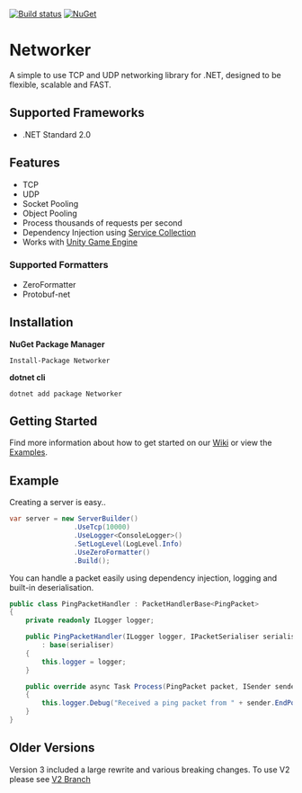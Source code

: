 [![Build status](https://ci.appveyor.com/api/projects/status/k2yi64f298bgjxra?svg=true)](https://ci.appveyor.com/project/MarkioE/networker)
[![NuGet](https://img.shields.io/nuget/v/networker.svg)](https://www.nuget.org/packages/Networker/)

# Networker
A simple to use TCP and UDP networking library for .NET, designed to be flexible, scalable and FAST.

## Supported Frameworks
* .NET Standard 2.0

## Features
* TCP
* UDP
* Socket Pooling
* Object Pooling
* Process thousands of requests per second
* Dependency Injection using [Service Collection](https://docs.microsoft.com/en-us/dotnet/api/microsoft.extensions.dependencyinjection.servicecollection?view=aspnetcore-2.1)
* Works with [Unity Game Engine](https://unity3d.com)

### Supported Formatters
* ZeroFormatter
* Protobuf-net

## Installation
**NuGet Package Manager**
```
Install-Package Networker
```

**dotnet cli**
```
dotnet add package Networker
```

## Getting Started
Find more information about how to get started on our [Wiki](https://github.com/MarkioE/Networker/wiki) or view the [Examples](https://github.com/MarkioE/Networker/tree/master/Examples).

## Example

Creating a server is easy..

````csharp
var server = new ServerBuilder()
                .UseTcp(10000)
                .UseLogger<ConsoleLogger>()
                .SetLogLevel(LogLevel.Info)
                .UseZeroFormatter()
                .Build();
````

You can handle a packet easily using dependency injection, logging and built-in deserialisation.

````csharp
public class PingPacketHandler : PacketHandlerBase<PingPacket>
{
    private readonly ILogger logger;

    public PingPacketHandler(ILogger logger, IPacketSerialiser serialiser)
        : base(serialiser)
    {
        this.logger = logger;
    }

    public override async Task Process(PingPacket packet, ISender sender)
    {
        this.logger.Debug("Received a ping packet from " + sender.EndPoint);
    }
}
````

## Older Versions
Version 3 included a large rewrite and various breaking changes. To use V2 please see [V2 Branch](https://github.com/MarkioE/Networker/tree/features/v2.1)
